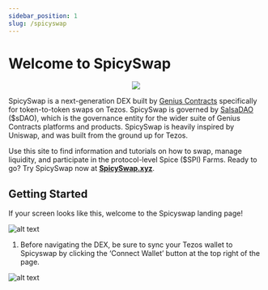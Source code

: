 ```yaml
---
sidebar_position: 1
slug: /spicyswap
---
```


# Welcome to SpicySwap

<p align="center"><img style={{height: "200px"}} src="/img/sswap-logo-LP.png" /></p>

SpicySwap is a next-generation DEX built by [Genius Contracts](https://geniuscontracts.medium.com/) specifically for token-to-token swaps on Tezos. SpicySwap is governed by [SalsaDAO](https://salsadao.xyz/) ($sDAO), which is the governance entity for the wider suite of Genius Contracts platforms and products. SpicySwap is heavily inspired by Uniswap, and was built from the ground up for Tezos. 

Use this site to find information and tutorials on how to swap, manage liquidity, and participate in the protocol-level Spice ($SPI) Farms. Ready to go? Try SpicySwap now at **[SpicySwap.xyz](https://spicyswap.xyz/)**.

## Getting Started

If your screen looks like this, welcome to the Spicyswap landing page!

![alt text](/img/1.png)

1. Before navigating the DEX, be sure to sync your Tezos wallet to Spicyswap by clicking the ‘Connect Wallet’ button at the top right of the page.

![alt text](/img/spicywallet.png)